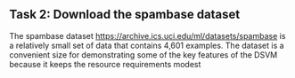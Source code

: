 ## Task 2: Download the spambase dataset

The spambase dataset https://archive.ics.uci.edu/ml/datasets/spambase is a relatively small set of data that contains 4,601 examples. The dataset is a convenient size for demonstrating some of the key features of the DSVM because it keeps the resource requirements modest
